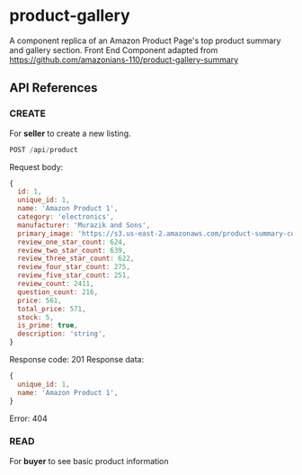 # product-gallery
A component replica of an Amazon Product Page's top product summary and gallery section.
Front End Component adapted from https://github.com/amazonians-110/product-gallery-summary

## API References

### CREATE
For **seller** to create a new listing.

```js
POST /api/product
```

Request body:
```js
{
  id: 1,
  unique_id: 1,
  name: 'Amazon Product 1',
  category: 'electronics',
  manufacturer: 'Murazik and Sons',
  primary_image: 'https://s3.us-east-2.amazonaws.com/product-summary-component/electronics1.jpg',
  review_one_star_count: 624,
  review_two_star_count: 639,
  review_three_star_count: 622,
  review_four_star_count: 275,
  review_five_star_count: 251,
  review_count: 2411,
  question_count: 216,
  price: 561,
  total_price: 571,
  stock: 5,
  is_prime: true,
  description: 'string',
}
```

Response code: 201
Response data:
```js
{
  unique_id: 1,
  name: 'Amazon Product 1',
}
```

Error: 404

### READ
For **buyer** to see basic product information

